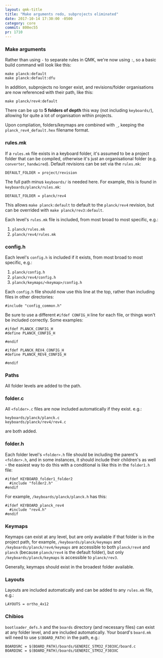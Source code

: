 ```yaml
---
layout: qmk-title
title: "Make arguments redo, subprojects eliminated"
date: 2017-10-14 17:30:00 -0500
category: core
commit: 800ec55
pr: 1710
---
```


### Make arguments

Rather than using `-` to separate rules in QMK, we're now using `:`, so a basic build command will look like this:

    make planck:default
    make planck:default:dfu

In addition, subprojects no longer exist, and revisions/folder organisations are now referenced with their path, like this:

    make planck/rev4:default

There can be up to **5 folders of depth** this way (not including `keyboards/`), allowing for quite a lot of organisation within projects.

Upon compliation, folders/keymaps are combined with `_`, keeping the `planck_rev4_default.hex` filename format.

### rules.mk

If a `rules.mk` file exists in a keyboard folder, it's assumed to be a project folder that can be compiled, otherwise it's just an organisational folder (e.g. `converter`, `handwired`). Default revisions can be set via the `rules.mk`:

    DEFAULT_FOLDER = project/revision

The full path minus `keyboards/` is needed here. For example, this is found in `keyboards/planck/rules.mk`:

    DEFAULT_FOLDER = planck/rev4

This allows `make planck:default` to default to the `planck/rev4` revision, but can be overrided with `make planck/rev3:default`.

Each level's `rules.mk` file is included, from most broad to most specific, e.g.:

1. `planck/rules.mk`
2. `planck/rev4/rules.mk`

### config.h

Each level's `config.h` is included if it exists, from most broad to most specific, e.g.:

1. `planck/config.h`
2. `planck/rev4/config.h`
3. `planck/keymaps/<keymap>/config.h`

Each `config.h` file should now use this line at the top, rather than including files in other directories:

    #include "config_common.h"

Be sure to use a different `#ifdef CONFIG_H` line for each file, or things won't be included correctly. Some examples:

    #ifdef PLANCK_CONFIG_H
    #define PLANCK_CONFIG_H

    #endif

    #ifdef PLANCK_REV4_CONFIG_H
    #define PLANCK_REV4_CONFIG_H

    #endif

### Paths

All folder levels are added to the path.

### folder.c

All `<folder>.c` files are now included automatically if they exist. e.g.:

    keyboards/planck/planck.c
    keyboards/planck/rev4/rev4.c

are both added.

### folder.h

Each folder level's `<folder>.h` file should be including the parent's `<folder>.h`, and in some instances, it should include their children's as well - the easiest way to do this with a conditional is like this in the `folder1.h` file:

    #ifdef KEYBOARD_folder1_folder2
      #include "folder2.h"
    #endif

For example, `/keyboards/planck/planck.h` has this:

    #ifdef KEYBOARD_planck_rev4
      #include "rev4.h"
    #endif

### Keymaps

Keymaps can exist at any level, but are only available if that folder is in the project path, for example, `/keyboards/planck/keymaps` and `/keyboards/planck/rev4/keymaps` are accessible to both `planck/rev4` and `planck` (because `planck/rev4` is the default folder), but only `/keyboards/planck/keymaps` is accessible to `planck/rev3`.

Generally, keymaps should exist in the broadest folder available.

### Layouts

Layouts are included automatically and can be added to any `rules.mk` file, e.g.:

    LAYOUTS = ortho_4x12

### Chibios

`bootloader_defs.h` and the `boards` directory (and necessary files) can exist at any folder level, and are included automatically. Your board's `board.mk` will need to use `$(BOARD_PATH)` in the path, e.g.:

    BOARDSRC = $(BOARD_PATH)/boards/GENERIC_STM32_F303XC/board.c
    BOARDINC = $(BOARD_PATH)/boards/GENERIC_STM32_F303XC
